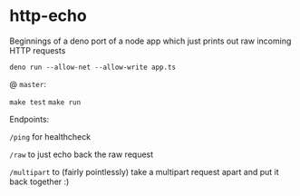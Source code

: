 # http-echo

Beginnings of a deno port of a node app which just prints out raw incoming HTTP
requests

```
deno run --allow-net --allow-write app.ts
```

@ `master`:

`make test` `make run`

Endpoints:

`/ping` for healthcheck

`/raw` to just echo back the raw request

`/multipart` to (fairly pointlessly) take a multipart request apart and put it
back together :)
